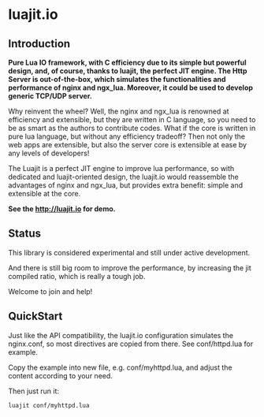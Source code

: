 # luajit.io

## Introduction

**Pure Lua IO framework, with C efficiency due to its simple but powerful design, and, of course, thanks to luajit, the perfect JIT engine. The Http Server is out-of-the-box, which simulates the functionalities and performance of nginx and ngx_lua. Moreover, it could be used to develop generic TCP/UDP server.**

Why reinvent the wheel? Well, the nginx and ngx_lua is renowned at efficiency and extensible, but they are written in C language, so you need to be as smart as the authors to contribute codes. What if the core is written in pure lua language, but without any efficiency tradeoff? Then not only the web apps are extensible, but also the server core is extensible at ease by any levels of developers!

The Luajit is a perfect JIT engine to improve lua performance, so with dedicated and luajit-oriented design, the luajit.io would reassemble the advantages of nginx and ngx_lua, but provides extra benefit: simple and extensible at the core.

**See the http://luajit.io for demo.**

## Status

This library is considered experimental and still under active development.

And there is still big room to improve the performance, by increasing the jit compiled ratio, which is really a tough job.

Welcome to join and help!

## QuickStart

Just like the API compatibility, the luajit.io configuration simulates the nginx.conf, so most directives are copied from there.
See conf/httpd.lua for example.

Copy the example into new file, e.g. conf/myhttpd.lua, and adjust the content according to your need.

Then just run it:

``` shell
luajit conf/myhttpd.lua
```
